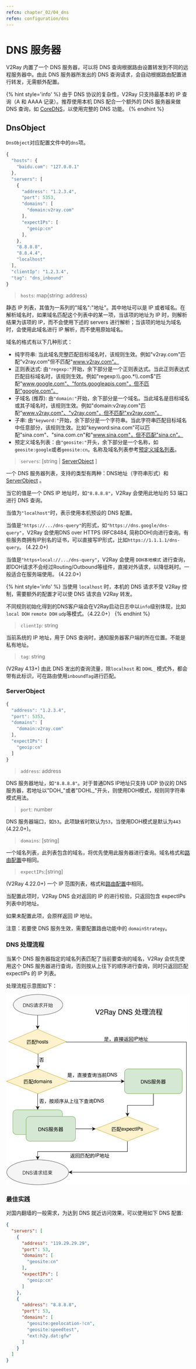 ```yaml
---
refcn: chapter_02/04_dns
refen: configuration/dns
---
```


# DNS 服务器

V2Ray 内置了一个 DNS 服务器，可以将 DNS 查询根据路由设置转发到不同的远程服务器中。由此 DNS 服务器所发出的 DNS 查询请求，会自动根据路由配置进行转发，无需额外配置。

{% hint style='info' %}
由于 DNS 协议的复杂性，V2Ray 只支持最基本的 IP 查询（A 和 AAAA 记录）。推荐使用本机 DNS 配合一个额外的 DNS 服务器来做 DNS 查询，如 [CoreDNS](https://coredns.io/)，以使用完整的 DNS 功能。
{% endhint %}

## DnsObject

`DnsObject`对应配置文件中的`dns`项。

```javascript
{
  "hosts": {
    "baidu.com": "127.0.0.1"
  },
  "servers": [
    {
      "address": "1.2.3.4",
      "port": 5353,
      "domains": [
        "domain:v2ray.com"
      ],
      "expectIPs": [
        "geoip:cn"
      ],
    },
    "8.8.8.8",
    "8.8.4.4",
    "localhost"
  ],
  "clientIp": "1.2.3.4",
  "tag": "dns_inbound"
}
```

> `hosts`: map{string: address}

静态 IP 列表，其值为一系列的"域名":"地址"。其中地址可以是 IP 或者域名。在解析域名时，如果域名匹配这个列表中的某一项，当该项的地址为 IP 时，则解析结果为该项的 IP，而不会使用下述的 servers 进行解析；当该项的地址为域名时，会使用此域名进行 IP 解析，而不使用原始域名。

域名的格式有以下几种形式：

* 纯字符串: 当此域名完整匹配目标域名时，该规则生效。例如"v2ray.com"匹配"v2ray.com"但不匹配"www.v2ray.com"。
* 正则表达式: 由`"regexp:"`开始，余下部分是一个正则表达式。当此正则表达式匹配目标域名时，该规则生效。例如"regexp:\\\\.goo.*\\\\.com$"匹配"www.google.com"、"fonts.googleapis.com"，但不匹配"google.com"。
* 子域名 (推荐): 由`"domain:"`开始，余下部分是一个域名。当此域名是目标域名或其子域名时，该规则生效。例如"domain:v2ray.com"匹配"www.v2ray.com"、"v2ray.com"，但不匹配"xv2ray.com"。
* 子串: 由`"keyword:"`开始，余下部分是一个字符串。当此字符串匹配目标域名中任意部分，该规则生效。比如"keyword:sina.com"可以匹配"sina.com"、"sina.com.cn"和"www.sina.com"，但不匹配"sina.cn"。
* 预定义域名列表：由`"geosite:"`开头，余下部分是一个名称，如`geosite:google`或者`geosite:cn`。名称及域名列表参考[预定义域名列表](03_routing.md#dlc)。

> `servers`: \[string | [ServerObject](#serverobject) \]

一个 DNS 服务器列表，支持的类型有两种：DNS地址（字符串形式）和[ServerObject](#serverobject) 。

当它的值是一个 DNS IP 地址时，如`"8.8.8.8"`，V2Ray 会使用此地址的 53 端口进行 DNS 查询。

当值为`"localhost"`时，表示使用本机预设的 DNS 配置。

当值是`"https://.../dns-query"`的形式，如`"https://dns.google/dns-query"`，V2Ray 会使用DNS over HTTPS (RFC8484, 简称DOH)向进行查询。有些服务商拥有IP别名的证书，可以直接写IP形式，比如`https://1.1.1.1/dns-query`。 (4.22.0+)

当值是`"https+local://.../dns-query"`，V2Ray 会使用 `DOH本地模式` 进行查询，即DOH请求不会经过Routing/Outbound等组件，直接对外请求，以降低耗时。一般适合在服务端使用。 (4.22.0+)

{% hint style='info' %}
当使用 `localhost` 时，本机的 DNS 请求不受 V2Ray 控制，需要额外的配置才可以使 DNS 请求由 V2Ray 转发。

不同规则初始化得到的DNS客户端会在V2Ray启动日志中以`info`级别体现，比如`local DOH` `remote DOH` `udp`等模式。（4.22.0+）
{% endhint %}

> `clientIp`: string

当前系统的 IP 地址，用于 DNS 查询时，通知服务器客户端的所在位置。不能是私有地址。

> `tag`: string

(V2Ray 4.13+) 由此 DNS 发出的查询流量，除`localhost` 和 `DOHL_` 模式外，都会带有此标识，可在路由使用`inboundTag`进行匹配。

### ServerObject

```javascript
{
  "address": "1.2.3.4",
  "port": 5353,
  "domains": [
    "domain:v2ray.com"
  ],
  "expectIPs": [
    "geoip:cn"
  ]
}
```

> `address`: address

DNS 服务器地址，如`"8.8.8.8"`。对于普通DNS IP地址只支持 UDP 协议的 DNS 服务器，若地址以"DOH_"或者"DOHL_"开头，则使用DOH模式，规则同字符串模式用法。

> `port`: number

DNS 服务器端口，如`53`。此项缺省时默认为`53`，当使用DOH模式是默认为`443` (4.22.0+)。

> `domains`: \[string\]

一个域名列表，此列表包含的域名，将优先使用此服务器进行查询。域名格式和[路由配置](03_routing.md#ruleobject)中相同。

> `expectIPs`:\[string\]

(V2Ray 4.22.0+) 一个 IP 范围列表，格式和[路由配置](03_routing.md#ruleobject)中相同。

当配置此项时，V2Ray DNS 会对返回的 IP 的进行校验，只返回包含 expectIPs 列表中的地址。

如果未配置此项，会原样返回 IP 地址。

注意：若要使 DNS 服务生效，需要配置路由功能中的 `domainStrategy`。

### DNS 处理流程

当某个 DNS 服务器指定的域名列表匹配了当前要查询的域名，V2Ray 会优先使用这个 DNS 服务器进行查询，否则按从上往下的顺序进行查询，同时只返回匹配 expectIPs 的 IP 列表。

处理流程示意图如下：

![](/resources/dns_flowchart.svg)

### 最佳实践

对国内翻墙的一般需求，为达到 DNS 就近访问效果，可以使用如下 DNS 配置:

```json
{
  "servers": [
    {
      "address": "119.29.29.29",
      "port": 53,
      "domains": [
        "geosite:cn"
      ],
      "expectIPs": [
        "geoip:cn"
      ]
    },
    {
      "address": "8.8.8.8",
      "port": 53,
      "domains": [
        "geosite:geolocation-!cn",
        "geosite:speedtest",
        "ext:h2y.dat:gfw"
      ]
    }
  ]
}
```

